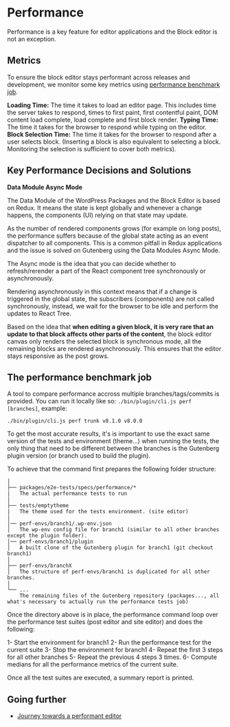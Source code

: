 # Performance

Performance is a key feature for editor applications and the Block editor is not an exception.

## Metrics

To ensure the block editor stays performant across releases and development, we monitor some key metrics using [performance benchmark job](#the-performance-benchmark-job).

**Loading Time:** The time it takes to load an editor page. This includes time the server takes to respond, times to first paint, first contentful paint, DOM content load complete, load complete and first block render.
**Typing Time:** The time it takes for the browser to respond while typing on the editor.
**Block Selection Time:** The time it takes for the browser to respond after a user selects block. (Inserting a block is also equivalent to selecting a block. Monitoring the selection is sufficient to cover both metrics).

## Key Performance Decisions and Solutions

**Data Module Async Mode**

The Data Module of the WordPress Packages and the Block Editor is based on Redux. It means the state is kept globally and whenever a change happens, the components (UI) relying on that state may update.

As the number of rendered components grows (for example on long posts), the performance suffers because of the global state acting as an event dispatcher to all components. This is a common pitfall in Redux applications and the issue is solved on Gutenberg using the Data Modules Async Mode.

The Async mode is the idea that you can decide whether to refresh/rerender a part of the React component tree synchronously or asynchronously.

Rendering asynchronously in this context means that if a change is triggered in the global state, the subscribers (components) are not called synchronously, instead, we wait for the browser to be idle and perform the updates to React Tree.

Based on the idea that **when editing a given block, it is very rare that an update to that block affects other parts of the content**, the block editor canvas only renders the selected block is synchronous mode, all the remaining blocks are rendered asynchronously. This ensures that the editor stays responsive as the post grows.

## The performance benchmark job

A tool to compare performance accross multiple branches/tags/commits is provided. You can run it locally like so: `./bin/plugin/cli.js perf [branches]`, example:

```
./bin/plugin/cli.js perf trunk v8.1.0 v8.0.0
```

To get the most accurate results, it's is important to use the exact same version of the tests and environment (theme...) when running the tests, the only thing that need to be different between the branches is the Gutenberg plugin version (or branch used to build the plugin).

To achieve that the command first prepares the following folder structure:

    │
    ├── packages/e2e-tests/specs/performance/*
    |   The actual performance tests to run
    │
    ├── tests/emptytheme
    |   The theme used for the tests environment. (site editor)
    │
    │── perf-envs/branch1/.wp-env.json
    │   The wp-env config file for branch1 (similar to all other branches except the plugin folder).
    │── perf-envs/branch1/plugin
    │   A built clone of the Gutenberg plugin for branch1 (git checkout branch1)
    │
    ├── perf-envs/branchX
    │   The structure of perf-envs/branch1 is duplicated for all other branches.
    │
    └── ...
        The remaining files of the Gutenberg repository (packages..., all what's necessary to actually run the performance tests job)

Once the directory above is in place, the performance command loop over the performance test suites (post editor and site editor) and does the following:

 1- Start the environment for branch1
 2- Run the performance test for the current suite
 3- Stop the environment for branch1
 4- Repeat the first 3 steps for all other branches
 5- Repeat the previous 4 steps 3 times.
 6- Compute medians for all the performance metrics of the current suite.

Once all the test suites are executed, a summary report is printed.

## Going further

-   [Journey towards a performant editor](https://riad.blog/2020/02/14/a-journey-towards-a-performant-web-editor/)
